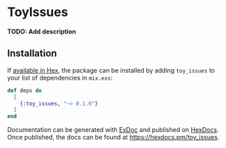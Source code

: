 # ToyIssues

**TODO: Add description**

## Installation

If [available in Hex](https://hex.pm/docs/publish), the package can be installed
by adding `toy_issues` to your list of dependencies in `mix.exs`:

```elixir
def deps do
  [
    {:toy_issues, "~> 0.1.0"}
  ]
end
```

Documentation can be generated with [ExDoc](https://github.com/elixir-lang/ex_doc)
and published on [HexDocs](https://hexdocs.pm). Once published, the docs can
be found at <https://hexdocs.pm/toy_issues>.

